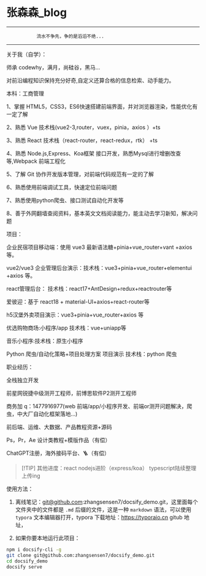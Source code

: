 <h1>张森森_blog</h1>

---

               流水不争先，争的是滔滔不绝...

---

关于我（自学）：

师承 codewhy，满月，尚硅谷，黑马...

对前沿编程知识保持充分好奇,自定义还算合格的信息检索、动手能力。

本科：工商管理

1、掌握 HTML5，CSS3，ES6快速搭建前端界面，并对浏览器渲染，性能优化有一定了解

2、熟悉 Vue 技术栈(vue2-3,router，vuex，pinia，axios ）+ts

3、熟悉 React 技术栈（react-router，react-redux，rtk） +ts

4、熟悉 Node.js,Express、Koa框架 接口开发，熟悉Mysql进行增删改查等,Webpack 前端工程化

5、了解 Git 协作开发版本管理，对前端代码规范有一定的了解

6、熟悉使用前端调试工具，快速定位前端问题

7、熟悉使用python爬虫、接口测试自动化开发等

8、善于外网翻墙查阅资料，基本英文文档阅读能力，能主动去学习新知，解决问题

项目：

企业民宿项目移动端：使用 vue3 最新语法糖+pinia+vue_router+vant +axios 等。

vue2/vue3 企业管理后台演示：技术栈：vue3+pinia+vue_router+elementui +axios 等。

react管理后台： 技术栈：react17+AntDesign+redux+reactrouter等

爱彼迎：基于 react18 + material-UI+axios+react-router等

h5汉堡外卖项目演示：vue3+pinia+vue_router+axios 等

优选购物商场:小程序/app  技术栈：vue+uniapp等

音乐小程序:技术栈：原生小程序

Python 爬虫/自动化策略+项目处理方案 项目演示 技术栈：python 爬虫

职业经历：

全栈独立开发

前星网锐捷中级测开工程师，前博思软件P2测开工程师

商务加 q：1477916977(web 前端/app/小程序开发、前端or测开问题解决，爬虫，中大厂自动化框架落地...)

前后端、运维、大数据、产品教程资源+源码

Ps，Pr，Ae 设计类教程+模版作品（有偿）

ChatGPT注册，海外接码平台、🪜（有偿）

> [!TIP] 其他进度：react nodejs进阶（express/koa） typescript陆续整理上传ing

使用方法：

1. 离线笔记：git@github.com:zhangsensen7/docsify_demo.git，这里面每个文件夹中的文件都是 `.md` 后缀的文件，这是一种 `markdown` 语法，可以使用 `typora` 文本编辑器打开，typora 下载地址：https://typoraio.cn
   gitub 地址，

2. 如果你要本地运行此项目：

```bash
npm i docsify-cli -g
git clone git@github.com:zhangsensen7/docsify_demo.git
cd docsify_demo
docsify serve
```





